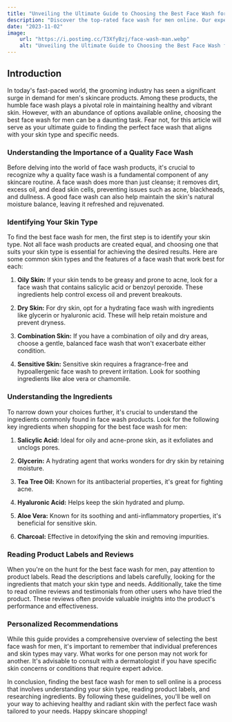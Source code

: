 ```yaml
---
title: "Unveiling the Ultimate Guide to Choosing the Best Face Wash for Men Online"
description: "Discover the top-rated face wash for men online. Our expert guide helps you make the right choice for your skincare needs."
date: "2023-11-02"
image:
    url: "https://i.postimg.cc/T3XfyBzj/face-wash-man.webp"
    alt: "Unveiling the Ultimate Guide to Choosing the Best Face Wash for Men Online"
---
```


## Introduction

In today's fast-paced world, the grooming industry has seen a significant surge in demand for men's skincare products. Among these products, the humble face wash plays a pivotal role in maintaining healthy and vibrant skin. However, with an abundance of options available online, choosing the best face wash for men can be a daunting task. Fear not, for this article will serve as your ultimate guide to finding the perfect face wash that aligns with your skin type and specific needs.

### Understanding the Importance of a Quality Face Wash

Before delving into the world of face wash products, it's crucial to recognize why a quality face wash is a fundamental component of any skincare routine. A face wash does more than just cleanse; it removes dirt, excess oil, and dead skin cells, preventing issues such as acne, blackheads, and dullness. A good face wash can also help maintain the skin's natural moisture balance, leaving it refreshed and rejuvenated.

### Identifying Your Skin Type

To find the best face wash for men, the first step is to identify your skin type. Not all face wash products are created equal, and choosing one that suits your skin type is essential for achieving the desired results. Here are some common skin types and the features of a face wash that work best for each:

1. **Oily Skin:** If your skin tends to be greasy and prone to acne, look for a face wash that contains salicylic acid or benzoyl peroxide. These ingredients help control excess oil and prevent breakouts.

2. **Dry Skin:** For dry skin, opt for a hydrating face wash with ingredients like glycerin or hyaluronic acid. These will help retain moisture and prevent dryness.

3. **Combination Skin:** If you have a combination of oily and dry areas, choose a gentle, balanced face wash that won't exacerbate either condition.

4. **Sensitive Skin:** Sensitive skin requires a fragrance-free and hypoallergenic face wash to prevent irritation. Look for soothing ingredients like aloe vera or chamomile.

### Understanding the Ingredients

To narrow down your choices further, it's crucial to understand the ingredients commonly found in face wash products. Look for the following key ingredients when shopping for the best face wash for men:

1. **Salicylic Acid:** Ideal for oily and acne-prone skin, as it exfoliates and unclogs pores.

2. **Glycerin:** A hydrating agent that works wonders for dry skin by retaining moisture.

3. **Tea Tree Oil:** Known for its antibacterial properties, it's great for fighting acne.

4. **Hyaluronic Acid:** Helps keep the skin hydrated and plump.

5. **Aloe Vera:** Known for its soothing and anti-inflammatory properties, it's beneficial for sensitive skin.

6. **Charcoal:** Effective in detoxifying the skin and removing impurities.

### Reading Product Labels and Reviews

When you're on the hunt for the best face wash for men, pay attention to product labels. Read the descriptions and labels carefully, looking for the ingredients that match your skin type and needs. Additionally, take the time to read online reviews and testimonials from other users who have tried the product. These reviews often provide valuable insights into the product's performance and effectiveness.

### Personalized Recommendations

While this guide provides a comprehensive overview of selecting the best face wash for men, it's important to remember that individual preferences and skin types may vary. What works for one person may not work for another. It's advisable to consult with a dermatologist if you have specific skin concerns or conditions that require expert advice.

In conclusion, finding the best face wash for men to sell online is a process that involves understanding your skin type, reading product labels, and researching ingredients. By following these guidelines, you'll be well on your way to achieving healthy and radiant skin with the perfect face wash tailored to your needs. Happy skincare shopping!